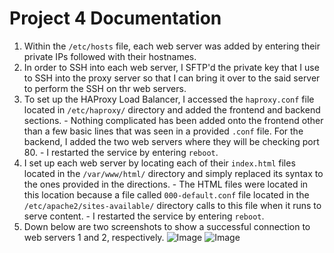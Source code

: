 # Project 4 Documentation
  1. Within the `/etc/hosts` file, each web server was added by entering their private IPs followed with their hostnames.
  2. In order to SSH into each web server, I SFTP'd the private key that I use to SSH into the proxy server so that I can bring it over to the said server to perform the SSH on thr web servers.
  3. To set up the HAProxy Load Balancer, I accessed the `haproxy.conf` file located in `/etc/haproxy/` directory and added the frontend and backend sections.
    - Nothing complicated has been added onto the frontend other than a few basic lines that was seen in a provided `.conf` file. For the backend, I added the two web servers where they will be checking port 80.
    - I restarted the service by entering `reboot`.
  4. I set up each web server by locating each of their `index.html` files located in the `/var/www/html/` directory and simply replaced its syntax to the ones provided in the directions.
    - The HTML files were located in this location because a file called `000-default.conf` file located in the `/etc/apache2/sites-available/` directory calls to this file when it runs to serve content.
    - I restarted the service by entering `reboot`.
  5. Down below are two screenshots to show a successful connection to web servers 1 and 2, respectively.
![Image](https://user-images.githubusercontent.com/76796854/158911347-fec57b5d-7c55-4290-857d-8bfc08a14f39.png)
![Image](https://user-images.githubusercontent.com/76796854/158911388-f9f61e2c-9e6a-4b69-819b-bbda44efaa9b.png)
